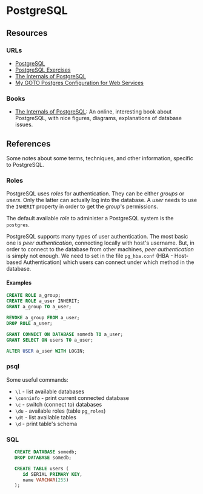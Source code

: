 PostgreSQL
==========


Resources
---------

### URLs ###

 - [PostgreSQL](https://www.postgresql.org/)
 - [PostgreSQL Exercises](http://pgexercises.com/)
 - [The Internals of PostgreSQL](http://www.interdb.jp/pg/)
 - [My GOTO Postgres Configuration for Web Services][web-config]


[web-config]:	https://tightlycoupled.io/my-goto-postgres-configuration-for-web-services/


### Books ###

 - [The Internals of PostgreSQL](http://www.interdb.jp/pg/):
   An online, interesting book about PostgreSQL, with nice figures, diagrams,
   explanations of database issues.


References
----------

Some notes about some terms, techniques, and other information, specific to
PostgreSQL.

### Roles ###

PostgreSQL uses _roles_ for authentication.  They can be either _groups_ or
_users_.  Only the latter can actually log into the database.  A _user_ needs to
use the `INHERIT` property in order to get the _group_'s permissions.

The default available _role_ to administer a PostgreSQL system is the
`postgres`.

PostgreSQL supports many types of user authentication.  The most basic one is
_peer authentication_, connecting locally with host's username.  But, in order
to connect to the database from other machines, _peer authentication_ is simply
not enough.  We need to set in the file `pg_hba.conf` (HBA - Host-based
Authentication) which users can connect under which method in the database.

#### Examples ####

```sql
CREATE ROLE a_group;
CREATE ROLE a_user INHERIT;
GRANT a_group TO a_user;

REVOKE a_group FROM a_user;
DROP ROLE a_user;

GRANT CONNECT ON DATABASE somedb TO a_user;
GRANT SELECT ON users TO a_user;

ALTER USER a_user WITH LOGIN;
```

### psql ###

Some useful commands:

 - `\l`		- list available databases
 - `\conninfo`	- print current connected database
 - `\c`		- switch (connect to) databases
 - `\du`	- available roles (table `pg_roles`)
 - `\dt`	- list available tables
 - `\d`		- print table's schema

### SQL ###

```SQL
   CREATE DATABASE somedb;
   DROP DATABASE somedb;

   CREATE TABLE users (
      id SERIAL PRIMARY KEY,
      name VARCHAR(255)
   );
```
